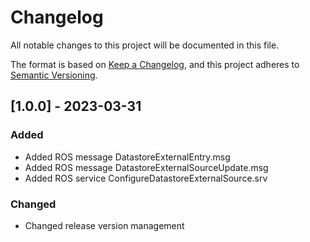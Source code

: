 # Changelog
All notable changes to this project will be documented in this file.

The format is based on [Keep a Changelog](https://keepachangelog.com/en/1.0.0/),
and this project adheres to [Semantic Versioning](https://semver.org/spec/v2.0.0.html).

## [1.0.0] - 2023-03-31

### Added

- Added ROS message DatastoreExternalEntry.msg
- Added ROS message DatastoreExternalSourceUpdate.msg
- Added ROS service ConfigureDatastoreExternalSource.srv

### Changed

- Changed release version management
